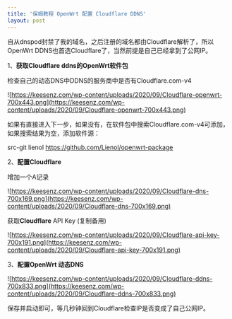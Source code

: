 ```yaml
---
title: '保姆教程 OpenWrt 配置 Cloudflare DDNS'
layout: post
---
```

自从dnspod封禁了我的域名，之后注册的域名都由Cloudflare解析了，所以OpenWrt DDNS也首选Cloudflare了，当然前提是自己已经拿到了公网IP。

1、**获取Cloudflare ddns的OpenWrt软件包**

检查自己的动态DNS中DDNS的服务商中是否有Cloudflare.com-v4

![https://keesenz.com/wp-content/uploads/2020/09/Cloudflare-openwrt-700x443.png](https://keesenz.com/wp-content/uploads/2020/09/Cloudflare-openwrt-700x443.png)

如果有直接进入下一步，如果没有，在软件包中搜索Cloudflare.com-v4可添加，如果搜索结果为空，添加软件源：

src-git lienol https://github.com/Lienol/openwrt-package

2、**配置Cloudflare**

增加一个A记录

![https://keesenz.com/wp-content/uploads/2020/09/Cloudflare-dns-700x169.png](https://keesenz.com/wp-content/uploads/2020/09/Cloudflare-dns-700x169.png)

获取**Cloudflare** API Key (复制备用)

![https://keesenz.com/wp-content/uploads/2020/09/Cloudflare-api-key-700x191.png](https://keesenz.com/wp-content/uploads/2020/09/Cloudflare-api-key-700x191.png)

3、**配置OpenWrt 动态DNS**

![https://keesenz.com/wp-content/uploads/2020/09/Cloudflare-ddns-700x833.png](https://keesenz.com/wp-content/uploads/2020/09/Cloudflare-ddns-700x833.png)

保存并启动即可，等几秒钟回到Cloudflare检查IP是否变成了自己公网IP。
